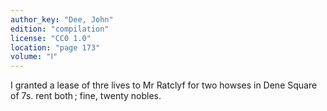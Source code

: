 ```yaml
---
author_key: "Dee, John"
edition: "compilation"
license: "CC0 1.0"
location: "page 173"
volume: "Ⅰ"
---
```

I granted a lease of thre lives to Mr Ratclyf for two howses in Dene Square of
7s. rent both ; fine, twenty nobles.
